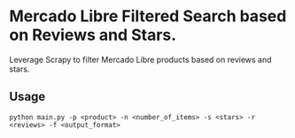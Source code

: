 # Mercado Libre Filtered Search based on Reviews and Stars.
Leverage Scrapy to filter Mercado Libre products based on reviews and stars.
## Usage
```
python main.py -p <product> -n <number_of_items> -s <stars> -r <reviews> -f <output_format>
```